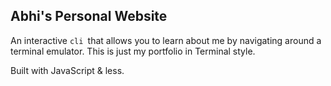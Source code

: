 ## Abhi's Personal Website

An interactive `cli `that allows you to learn about me by navigating around a terminal emulator. This is just my portfolio in Terminal style. 

Built with JavaScript & less.
